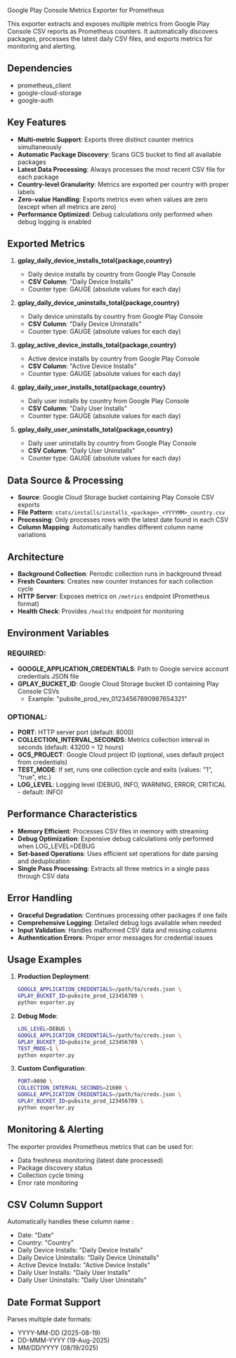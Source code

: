 Google Play Console Metrics Exporter for Prometheus

This exporter extracts and exposes multiple metrics from Google Play Console CSV reports
as Prometheus counters. It automatically discovers packages, processes the latest daily
CSV files, and exports metrics for monitoring and alerting.

## Dependencies

* prometheus_client
* google-cloud-storage
* google-auth

## Key Features

- **Multi-metric Support**: Exports three distinct counter metrics simultaneously
- **Automatic Package Discovery**: Scans GCS bucket to find all available packages
- **Latest Data Processing**: Always processes the most recent CSV file for each package
- **Country-level Granularity**: Metrics are exported per country with proper labels
- **Zero-value Handling**: Exports metrics even when values are zero (except when all metrics are zero)
- **Performance Optimized**: Debug calculations only performed when debug logging is enabled

## Exported Metrics

1. **gplay_daily_device_installs_total{package,country}**
   - Daily device installs by country from Google Play Console
   - **CSV Column**: "Daily Device Installs"
   - Counter type: GAUGE (absolute values for each day)

2. **gplay_daily_device_uninstalls_total{package,country}**
   - Daily device uninstalls by country from Google Play Console
   - **CSV Column**: "Daily Device Uninstalls"
   - Counter type: GAUGE (absolute values for each day)

3. **gplay_active_device_installs_total{package,country}**
   - Active device installs by country from Google Play Console
   - **CSV Column**: "Active Device Installs"
   - Counter type: GAUGE (absolute values for each day)

4. **gplay_daily_user_installs_total{package,country}**
   - Daily user installs by country from Google Play Console
   - **CSV Column**: "Daily User Installs"
   - Counter type: GAUGE (absolute values for each day)

5. **gplay_daily_user_uninstalls_total{package,country}**
   - Daily user uninstalls by country from Google Play Console
   - **CSV Column**: "Daily User Uninstalls"
   - Counter type: GAUGE (absolute values for each day)

## Data Source & Processing

- **Source**: Google Cloud Storage bucket containing Play Console CSV exports
- **File Pattern**: `stats/installs/installs_<package>_<YYYYMM>_country.csv`
- **Processing**: Only processes rows with the latest date found in each CSV
- **Column Mapping**: Automatically handles different column name variations

## Architecture

- **Background Collection**: Periodic collection runs in background thread
- **Fresh Counters**: Creates new counter instances for each collection cycle
- **HTTP Server**: Exposes metrics on `/metrics` endpoint (Prometheus format)
- **Health Check**: Provides `/healthz` endpoint for monitoring

## Environment Variables

### REQUIRED:
- **GOOGLE_APPLICATION_CREDENTIALS**: Path to Google service account credentials JSON file
- **GPLAY_BUCKET_ID**: Google Cloud Storage bucket ID containing Play Console CSVs
  - Example: "pubsite_prod_rev_01234567890987654321"

### OPTIONAL:
- **PORT**: HTTP server port (default: 8000)
- **COLLECTION_INTERVAL_SECONDS**: Metrics collection interval in seconds (default: 43200 = 12 hours)
- **GCS_PROJECT**: Google Cloud project ID (optional, uses default project from credentials)
- **TEST_MODE**: If set, runs one collection cycle and exits (values: "1", "true", etc.)
- **LOG_LEVEL**: Logging level (DEBUG, INFO, WARNING, ERROR, CRITICAL - default: INFO)

## Performance Characteristics

- **Memory Efficient**: Processes CSV files in memory with streaming
- **Debug Optimization**: Expensive debug calculations only performed when LOG_LEVEL=DEBUG
- **Set-based Operations**: Uses efficient set operations for date parsing and deduplication
- **Single Pass Processing**: Extracts all three metrics in a single pass through CSV data

## Error Handling

- **Graceful Degradation**: Continues processing other packages if one fails
- **Comprehensive Logging**: Detailed debug logs available when needed
- **Input Validation**: Handles malformed CSV data and missing columns
- **Authentication Errors**: Proper error messages for credential issues

## Usage Examples

1. **Production Deployment**:
   ```bash
   GOOGLE_APPLICATION_CREDENTIALS=/path/to/creds.json \
   GPLAY_BUCKET_ID=pubsite_prod_123456789 \
   python exporter.py
   ```

2. **Debug Mode**:
   ```bash
   LOG_LEVEL=DEBUG \
   GOOGLE_APPLICATION_CREDENTIALS=/path/to/creds.json \
   GPLAY_BUCKET_ID=pubsite_prod_123456789 \
   TEST_MODE=1 \
   python exporter.py
   ```

3. **Custom Configuration**:
   ```bash
   PORT=9090 \
   COLLECTION_INTERVAL_SECONDS=21600 \
   GOOGLE_APPLICATION_CREDENTIALS=/path/to/creds.json \
   GPLAY_BUCKET_ID=pubsite_prod_123456789 \
   python exporter.py
   ```

## Monitoring & Alerting

The exporter provides Prometheus metrics that can be used for:
- Data freshness monitoring (latest date processed)
- Package discovery status
- Collection cycle timing
- Error rate monitoring

## CSV Column Support

Automatically handles these column name :
- Date: "Date"
- Country: "Country"
- Daily Device Installs: "Daily Device Installs"
- Daily Device Uninstalls: "Daily Device Uninstalls"
- Active Device Installs: "Active Device Installs"
- Daily User Installs: "Daily User Installs"
- Daily User Uninstalls: "Daily User Uninstalls"

## Date Format Support

Parses multiple date formats:
- YYYY-MM-DD (2025-08-19)
- DD-MMM-YYYY (19-Aug-2025)
- MM/DD/YYYY (08/19/2025)